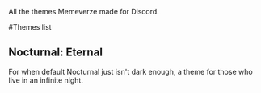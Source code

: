 All the themes Memeverze made for Discord.

#Themes list

## Nocturnal: Eternal
For when default Nocturnal just isn't dark enough, a theme for those who live in an infinite night.
